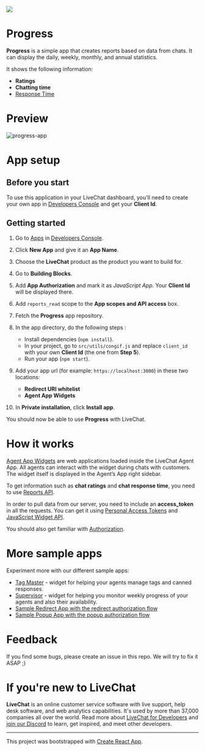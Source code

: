 ![](https://i.ibb.co/Ks6jZc1/progress-icon.png)

# Progress

**Progress** is a simple app that creates reports based on data from chats. It can display the daily, weekly, monthly, and annual statistics.

It shows the following information:

- **Ratings**
- **Chatting time**
- [Response Time](https://docs.livechatinc.com/rest-api/#chats-first-response-time)

# Preview

![progress-app](https://user-images.githubusercontent.com/74930846/218442243-58bdd7dc-bd59-46d2-ae15-e23b6c005c1d.png)

# App setup

## Before you start

To use this application in your LiveChat dashboard, you'll need to create your own app in [Developers Console](https://developers.livechatinc.com/console) and get your **Client Id**.

## Getting started

1. Go to [Apps](https://developers.livechatinc.com/console/apps) in [Developers Console](https://developers.livechatinc.com/console).
2. Click **New App** and give it an **App Name**.
3. Choose the **LiveChat** product as the product you want to build for.
4. Go to **Building Blocks**.
5. Add **App Authorization** and mark it as _JavaScript App_. Your **Client Id** will be displayed there.
6. Add `reports_read` scope to the **App scopes and API access** box.
7. Fetch the **Progress** app repository.
8. In the app directory, do the following steps :

   - Install dependencies (`npm install`).
   - In your project, go to `src/utils/congif.js` and replace `client_id` with your own **Client Id** (the one from **Step 5**).
   - Run your app (`npm start`).

9. Add your app url (for example: `https://localhost:3000`) in these two locations:

   - **Redirect URI whitelist**
   - **Agent App Widgets**

10. In **Private installation**, click **Install app**.

You should now be able to use **Progress** with LiveChat.

# How it works

[Agent App Widgets](https://developers.livechat.com/docs/extending-agent-app) are web applications loaded inside the LiveChat Agent App. All agents can interact with the widget during chats with customers. The widget itself is displayed in the Agent’s App right sidebar.

To get information such as **chat ratings** and **chat response time**, you need to use [Reports API](https://developers.livechat.com/docs/data-reporting/reports-api).

In order to pull data from our server, you need to include an **access_token** in all the requests. You can get it using [Personal Access Tokens](https://developers.livechat.com/docs/authorization/agent-authorization#personal-access-tokens) and [JavaScript Widget API](https://docs.livechatinc.com/agent-app-widgets/#javascript-api).

You should also get familiar with [Authorization](https://docs.livechatinc.com/authorization/).

# More sample apps

Experiment more with our different sample apps:
 - [Tag Master](https://github.com/livechat/tag-master) - widget for helping your agents manage tags and canned responses.
 - [Supervisor](https://github.com/livechat/supervisor-app) - widget for helping you monitor weekly progress of your agents and also their availability.
 - [Sample Redirect App with the redirect authorization flow](https://github.com/livechat/sample-app-redirect-auth)
 - [Sample Popup App with the popup authorization flow](https://github.com/livechat/sample-app-popup-auth)

# Feedback

If you find some bugs, please create an issue in this repo. We will try to fix it ASAP ;)

# If you're new to LiveChat

**LiveChat** is an online customer service software with live support, help desk software, and web analytics capabilities. It's used by more than 37,000 companies all over the world. Read more about [LiveChat for Developers](https://developers.livechatinc.com/) and [join our Discord](https://discord.com/invite/NcfJu3a9kM) to learn, get inspired, and meet other developers.

---

This project was bootstrapped with [Create React App](https://github.com/facebook/create-react-app).
